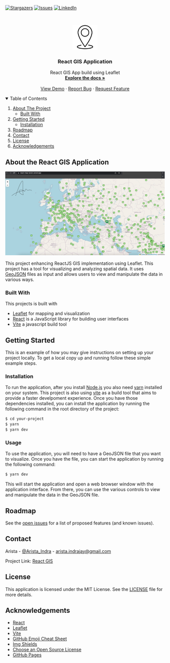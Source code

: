 <!-- PROJECT SHIELDS -->
[![Stargazers][stars-shield]][stars-url]
[![Issues][issues-shield]][issues-url]
[![LinkedIn][linkedin-shield]][linkedin-url]

<!-- PROJECT LOGO -->
<br />
<p align="center">
  <a href="https://github.com/aindrajaya/react-map">
    <img src="src/assets/logo.png" alt="Logo" width="80" height="80">
  </a>

  <h3 align="center">React GIS Application</h3>

  <p align="center">
    React GIS App build using Leaflet
    <br />
    <a href="https://github.com/aindrajaya/react-map"><strong>Explore the docs »</strong></a>
    <br />
    <br />
    <a href="https://github.com/aindrajaya/react-map">View Demo</a>
    ·
    <a href="https://github.com/aindrajaya/react-map/issues">Report Bug</a>
    ·
    <a href="https://github.com/aindrajaya/react-map/issues">Request Feature</a>
  </p>
</p>

<!-- TABLE OF CONTENTS -->
<details open="open">
  <summary>Table of Contents</summary>
  <ol>
    <li>
      <a href="#about-the-project">About The Project</a>
      <ul>
        <li><a href="#built-with">Built With</a></li>
      </ul>
    </li>
    <li>
      <a href="#getting-started">Getting Started</a>
      <ul>
        <li><a href="#installation">Installation</a></li>
      </ul>
    </li>
    <li><a href="#roadmap">Roadmap</a></li>
    <li><a href="#contact">Contact</a></li>
    <li><a href="#license">License</a></li>
    <li><a href="#acknowledgements">Acknowledgements</a></li>
  </ol>
</details>

<!-- ABOUT THE PROJECT -->
## About the React GIS Application
[![Product Name Screen Shot][product-screenshot]](https://react-map-seven.vercel.app/)

This project enhancing ReactJS GIS implementation using Leaflet. This project has a tool for visualizing and analyzing spatial data. It uses [GeoJSON](http://geojson.org/) files as input and allows users to view and manipulate the data in various ways.

### Built With
This projects is built with
* [Leaflet](https://leafletjs.com/) for mapping and visualization
* [React](https://reactjs.org/) is a JavaScript library for building user interfaces
* [Vite](https://vitejs.dev/) a javascript build tool


<!-- GETTING STARTED -->
## Getting Started
This is an example of how you may give instructions on setting up your project locally.
To get a local copy up and running follow these simple example steps.

### Installation
To run the application, after you install [Node.js](https://nodejs.org/) you also need [yarn](https://yarnpkg.com/) installed on your system. This project is also using [vite](https://vitejs.dev/) as a build tool that aims to provide a faster develpoment experience. Once you have those dependencies installed, you can install the application by running the following command in the root directory of the project:
```bash
$ cd your-project
$ yarn
$ yarn dev
``` 

### Usage
To use the application, you will need to have a GeoJSON file that you want to visualize. Once you have the file, you can start the application by running the following command:
```bash
$ yarn dev
```
This will start the application and open a web browser window with the application interface. From there, you can use the various controls to view and manipulate the data in the GeoJSON file.


<!-- ROADMAP -->
## Roadmap

See the [open issues](https://github.com/aindrajaya/react-map/issues) for a list of proposed features (and known issues).



<!-- CONTACT -->
## Contact
Arista - [@Arista_Indra](https://twitter.com/Arista_Indra) - arista.indrajay@gmail.com

Project Link: [React GIS](https://github.com/aindrajaya/react-map)

<!-- LICENSE -->
## License
This application is licensed under the MIT License. See the [LICENSE](LICENSE) file for more details.

<!-- ACKNOWLEDGEMENTS -->
## Acknowledgements
* [React](https://reactjs.org/)
* [Leaflet](https://leafletjs.com/)
* [Vite](https://vitejs.dev/)
* [GitHub Emoji Cheat Sheet](https://www.webpagefx.com/tools/emoji-cheat-sheet)
* [Img Shields](https://shields.io)
* [Choose an Open Source License](https://choosealicense.com)
* [GitHub Pages](https://pages.github.com)


<!-- MARKDOWN LINKS & IMAGES -->
<!-- https://www.markdownguide.org/basic-syntax/#reference-style-links -->
[stars-shield]: https://img.shields.io/github/stars/aindrajaya/react-map.svg?style=for-the-badge
[stars-url]: https://github.com/aindrajaya/react-map/stargazers
[issues-shield]: https://img.shields.io/github/issues/aindrajaya/react-map.svg?style=for-the-badge
[issues-url]: https://github.com/aindrajaya/react-map/issues
[linkedin-shield]: https://img.shields.io/badge/-LinkedIn-black.svg?style=for-the-badge&logo=linkedin&colorB=555
[linkedin-url]: https://www.linkedin.com/in/aindrajaya
[product-screenshot]: src/assets/screenshot.png
